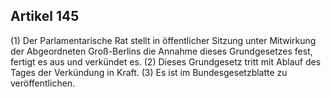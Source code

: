 ## Artikel 145

(1) Der Parlamentarische Rat stellt in öffentlicher Sitzung unter Mitwirkung der Abgeordneten Groß-Berlins die Annahme dieses Grundgesetzes fest, fertigt es aus und verkündet es.
(2) Dieses Grundgesetz tritt mit Ablauf des Tages der Verkündung in Kraft.
(3) Es ist im Bundesgesetzblatte zu veröffentlichen.

